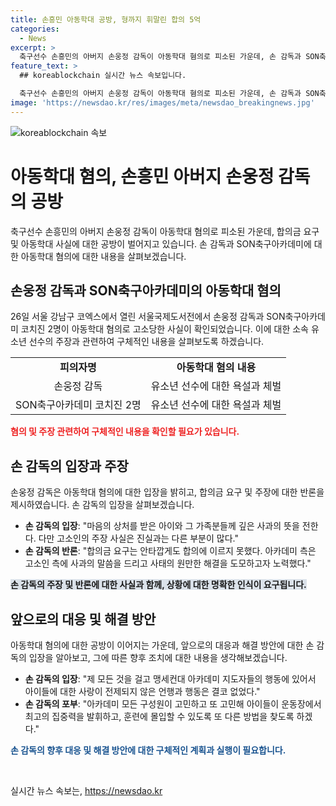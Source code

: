```yaml
---
title: 손흥민 아동학대 공방, 형까지 휘말린 합의 5억
categories:
  - News
excerpt: >
  축구선수 손흥민의 아버지 손웅정 감독이 아동학대 혐의로 피소된 가운데, 손 감독과 SON축구아카데미 코치진 2명이 아동학대로 고소당한 사실이 알려지면서 논란이 확산되고 있다. 특히 손 감독의 친형인 코치진이 아동을 폭력에 시달리게 한 것으로 주장되고 있다. 손 감독은 이에 대해 사과하면서 사건 발생 이후 사태의 원만한 해결을 위해 노력했지만, 고소인 측이 수억 원의 합의금을 요구하면서 합의에 이르지 못했다고 주장했다. 또한, 손 감독은 모든 구성원이 아이들을 위해 새로운 방법을 찾도록 노력하겠다고 약속했다.
feature_text: >
  ## koreablockchain 실시간 뉴스 속보입니다.

  축구선수 손흥민의 아버지 손웅정 감독이 아동학대 혐의로 피소된 가운데, 손 감독과 SON축구아카데미 코치진 2명이 아동학대로 고소당한 사실이 알려지면서 논란이 확산되고 있다. 특히 손 감독의 친형인 코치진이 아동을 폭력에 시달리게 한 것으로 주장되고 있다. 손 감독은 이에 대해 사과하면서 사건 발생 이후 사태의 원만한 해결을 위해 노력했지만, 고소인 측이 수억 원의 합의금을 요구하면서 합의에 이르지 못했다고 주장했다. 또한, 손 감독은 모든 구성원이 아이들을 위해 새로운 방법을 찾도록 노력하겠다고 약속했다.
image: 'https://newsdao.kr/res/images/meta/newsdao_breakingnews.jpg'
---
```


<p><img src="https://newsdao.kr/res/images/meta/newsdao_breakingnews.jpg" alt="koreablockchain 속보" /></p>

<h1 data-ke-size="size26">아동학대 혐의, 손흥민 아버지 손웅정 감독의 공방</h1>

<p data-ke-size="size16">축구선수 손흥민의 아버지 손웅정 감독이 아동학대 혐의로 피소된 가운데, 합의금 요구 및 아동학대 사실에 대한 공방이 벌어지고 있습니다. 손 감독과 SON축구아카데미에 대한 아동학대 혐의에 대한 내용을 살펴보겠습니다.</p>

<h2 data-ke-size="size24">손웅정 감독과 SON축구아카데미의 아동학대 혐의</h2>

<p data-ke-size="size16">26일 서울 강남구 코엑스에서 열린 서울국제도서전에서 손웅정 감독과 SON축구아카데미 코치진 2명이 아동학대 혐의로 고소당한 사실이 확인되었습니다. 이에 대한 소속 유소년 선수의 주장과 관련하여 구체적인 내용을 살펴보도록 하겠습니다.</p>

<table>
  <tr>
    <td style="text-align: center; height: 17px;"><b>피의자명</b></td>
    <td style="text-align: center; height: 17px;"><b>아동학대 혐의 내용</b></td>
  </tr>
  <tr>
    <td style="text-align: center; height: 17px;">손웅정 감독</td>
    <td style="text-align: center; height: 17px;">유소년 선수에 대한 욕설과 체벌</td>
  </tr>
  <tr>
    <td style="text-align: center; height: 17px;">SON축구아카데미 코치진 2명</td>
    <td style="text-align: center; height: 17px;">유소년 선수에 대한 욕설과 체벌</td>
  </tr>
</table>

<p><b><span style="color: #ee2323;">혐의 및 주장 관련하여 구체적인 내용을 확인할 필요가 있습니다.</span></b></p>

<h2 data-ke-size="size24">손 감독의 입장과 주장</h2>

<p data-ke-size="size16">손웅정 감독은 아동학대 혐의에 대한 입장을 밝히고, 합의금 요구 및 주장에 대한 반론을 제시하였습니다. 손 감독의 입장을 살펴보겠습니다.</p>

<ul>
  <li><b>손 감독의 입장</b>: "마음의 상처를 받은 아이와 그 가족분들께 깊은 사과의 뜻을 전한다. 다만 고소인의 주장 사실은 진실과는 다른 부분이 많다."</li>
  <li><b>손 감독의 반론</b>: "합의금 요구는 안타깝게도 합의에 이르지 못했다. 아카데미 측은 고소인 측에 사과의 말씀을 드리고 사태의 원만한 해결을 도모하고자 노력했다."</li>
</ul>

<p><b><span style="background-color: #21538527;">손 감독의 주장 및 반론에 대한 사실과 함께, 상황에 대한 명확한 인식이 요구됩니다.</span></b></p>

<h2 data-ke-size="size24">앞으로의 대응 및 해결 방안</h2>

<p data-ke-size="size16">아동학대 혐의에 대한 공방이 이어지는 가운데, 앞으로의 대응과 해결 방안에 대한 손 감독의 입장을 알아보고, 그에 따른 향후 조치에 대한 내용을 생각해보겠습니다.</p>

<ul>
  <li><b>손 감독의 입장</b>: "제 모든 것을 걸고 맹세컨대 아카데미 지도자들의 행동에 있어서 아이들에 대한 사랑이 전제되지 않은 언행과 행동은 결코 없었다."</li>
  <li><b>손 감독의 포부</b>: "아카데미 모든 구성원이 고민하고 또 고민해 아이들이 운동장에서 최고의 집중력을 발휘하고, 훈련에 몰입할 수 있도록 또 다른 방법을 찾도록 하겠다."</li>
</ul>

<p><b><span style="color: #1a5490;">손 감독의 향후 대응 및 해결 방안에 대한 구체적인 계획과 실행이 필요합니다.</span></b></p>

<p data-ke-size="size16">&nbsp;</p>
실시간 뉴스 속보는, <a href="https://newsdao.kr" rel="dofollow">https://newsdao.kr</a>


